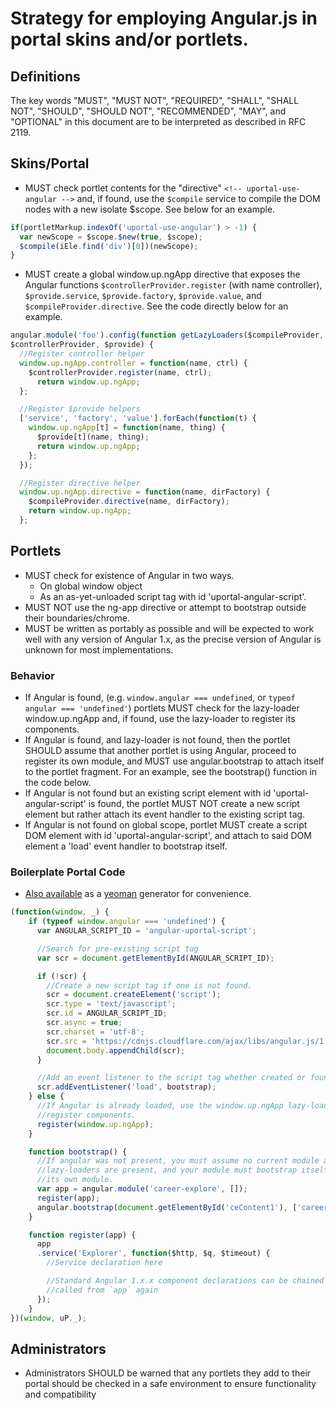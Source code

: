 # Strategy for employing Angular.js in portal skins and/or portlets.
## Definitions
The key words "MUST", "MUST NOT", "REQUIRED", "SHALL", "SHALL NOT", "SHOULD",
"SHOULD NOT", "RECOMMENDED", "MAY", and "OPTIONAL" in this document are to be
interpreted as described in RFC 2119.

## Skins/Portal
- MUST check portlet contents for the "directive" `<!-- uportal-use-angular -->`
  and, if found, use the `$compile` service to compile the DOM nodes with a new
  isolate $scope. See below for an example.

```javascript
if(portletMarkup.indexOf('uportal-use-angular') > -1) {
  var newScope = $scope.$new(true, $scope);
  $compile(iEle.find('div')[0])(newScope);
}
```

- MUST create a global window.up.ngApp directive that exposes the Angular
  functions `$controllerProvider.register` (with name controller),
  `$provide.service`, `$provide.factory`, `$provide.value`, and
  `$compileProvider.directive`. See the code directly below for an example.

```javascript
angular.module('foo').config(function getLazyLoaders($compileProvider,
$controllerProvider, $provide) {
  //Register controller helper
  window.up.ngApp.controller = function(name, ctrl) {
    $controllerProvider.register(name, ctrl);
      return window.up.ngApp;
  };

  //Register $provide helpers
  ['service', 'factory', 'value'].forEach(function(t) {
    window.up.ngApp[t] = function(name, thing) {
      $provide[t](name, thing);
      return window.up.ngApp;
    };
  });

  //Register directive helper
  window.up.ngApp.directive = function(name, dirFactory) {
    $compileProvider.directive(name, dirFactory);
    return window.up.ngApp;
  };
```

## Portlets
- MUST check for existence of Angular in two ways.
    - On global window object
    - As an as-yet-unloaded script tag with id 'uportal-angular-script'.
- MUST NOT use the ng-app directive or attempt to bootstrap outside their boundaries/chrome.
- MUST be written as portably as possible and will be expected to work well
  with any version of Angular 1.x, as the precise version of Angular is unknown
  for most implementations.
### Behavior
- If Angular is found, (e.g. `window.angular === undefined`, or `typeof angular
  === 'undefined'`) portlets MUST check for the lazy-loader window.up.ngApp
  and, if found, use the lazy-loader to register its components.
- If Angular is found, and lazy-loader is not found, then the portlet SHOULD
  assume that another portlet is using Angular, proceed to register its own
  module, and MUST use angular.bootstrap to attach itself to the portlet
  fragment. For an example, see the bootstrap() function in the code below.
- If Angular is not found but an existing script element with id
  'uportal-angular-script' is found, the portlet MUST NOT create a new script
  element but rather attach its event handler to the existing script tag.
- If Angular is not found on global scope, portlet MUST create a script DOM
  element with id 'uportal-angular-script', and attach to said DOM element a
  'load' event handler to bootstrap itself.

### Boilerplate Portal Code

- [Also available](https://github.com/andrewstuart/generator-ng-portlet) as a
  [yeoman](http://yeoman.io) generator for convenience.

```javascript
(function(window, _) {
    if (typeof window.angular === 'undefined') {
      var ANGULAR_SCRIPT_ID = 'angular-uportal-script';

      //Search for pre-existing script tag
      var scr = document.getElementById(ANGULAR_SCRIPT_ID);

      if (!scr) {
        //Create a new script tag if one is not found.
        scr = document.createElement('script');
        scr.type = 'text/javascript';
        scr.id = ANGULAR_SCRIPT_ID;
        scr.async = true;
        scr.charset = 'utf-8';
        scr.src = 'https://cdnjs.cloudflare.com/ajax/libs/angular.js/1.4.5/angular.js';
        document.body.appendChild(scr);
      }

      //Add an event listener to the script tag whether created or found.
      scr.addEventListener('load', bootstrap);
    } else {
      //If Angular is already loaded, use the window.up.ngApp lazy-loader to
      //register components.
      register(window.up.ngApp);
    }

    function bootstrap() {
      //If angular was not present, you must assume no current module and
      //lazy-loaders are present, and your module must bootstrap itself with
      //its own module.
      var app = angular.module('career-explore', []);
      register(app);
      angular.bootstrap(document.getElementById('ceContent1'), ['career-explore']);
    }

    function register(app) {
      app
      .service('Explorer', function($http, $q, $timeout) {
        //Service declaration here

        //Standard Angular 1.x.x component declarations can be chained or
        //called from `app` again
      });
    }
})(window, uP._);
```

## Administrators
- Administrators SHOULD be warned that any portlets they add to their portal
  should be checked in a safe environment to ensure functionality and
  compatibility

